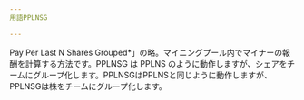 ```yaml
---
用語PPLNSG

---
```

Pay Per Last N Shares Grouped*」の略。マイニングプール内でマイナーの報酬を計算する方法です。PPLNSG は PPLNS のように動作しますが、シェアをチームにグループ化します。PPLNSGはPPLNSと同じように動作しますが、PPLNSGは株をチームにグループ化します。